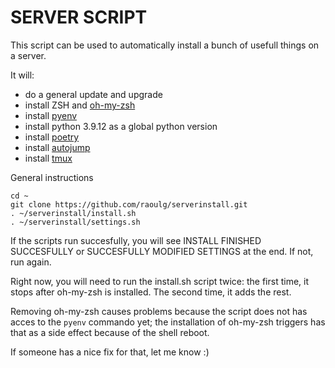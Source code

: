 # SERVER SCRIPT
This script can be used to automatically install a bunch of usefull things on a server.

It will:
- do a general update and upgrade
- install ZSH and [oh-my-zsh ](https://github.com/ohmyzsh/ohmyzsh)
- install [pyenv](https://github.com/pyenv/pyenv)
- install python 3.9.12 as a global python version
- install [poetry](https://python-poetry.org)
- install [autojump](https://github.com/wting/autojump)
- install [tmux](https://github.com/tmux/tmux/wiki)

General instructions

    cd ~
    git clone https://github.com/raoulg/serverinstall.git
    . ~/serverinstall/install.sh 
    . ~/serverinstall/settings.sh

If the scripts run succesfully, you will see INSTALL FINISHED SUCCESFULLY or SUCCESFULLY MODIFIED SETTINGS at the end. If not, run again.

Right now, you will need to run the install.sh script twice:
the first time, it stops after oh-my-zsh is installed.
The second time, it adds the rest.

Removing oh-my-zsh causes problems because the script does not has acces to the
`pyenv` commando yet; the installation of oh-my-zsh triggers has that as a side effect
because of the shell reboot.

If someone has a nice fix for that, let me know :)